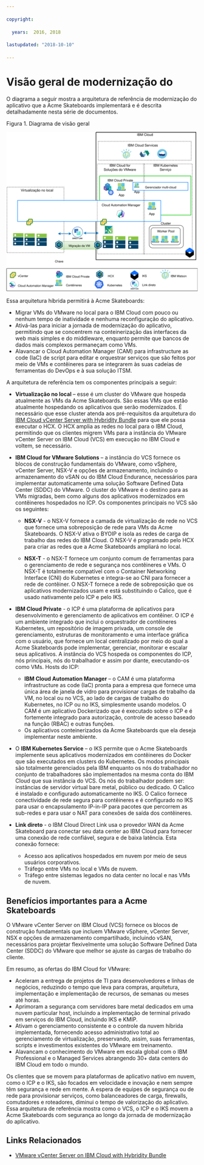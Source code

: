 ```yaml
---

copyright:

  years:  2016, 2018

lastupdated: "2018-10-10"

---
```


# Visão geral de modernização do

O diagrama a seguir mostra a arquitetura de referência de modernização do aplicativo que a Acme Skateboards implementará e é descrita detalhadamente nesta série de documentos.

Figura 1. Diagrama de visão geral

![Architecture overview diagram](vcsicp-arch-overview.svg)

Essa arquitetura híbrida permitirá à Acme Skateboards:
- Migrar VMs do VMware no local para o IBM Cloud com pouco ou nenhum tempo de inatividade e nenhuma reconfiguração do aplicativo.
- Ativá-las para iniciar a jornada de modernização do aplicativo, permitindo que se concentrem na conteinerização das interfaces da web mais simples e do middleware, enquanto permite que bancos de dados mais complexos permaneçam como VMs.
- Alavancar o Cloud Automation Manager (CAM) para infrastructure as code (IaC) de script para editar e orquestrar serviços que são feitos por meio de VMs e contêineres para se integrarem às suas cadeias de ferramentas do DevOps e à sua solução ITSM.

A arquitetura de referência tem os componentes principais a seguir:
- **Virtualização no local** – esse é um cluster do VMware que hospeda atualmente as VMs da Acme Skateboards. São essas VMs que estão atualmente hospedando os aplicativos que serão modernizados. É necessário que esse cluster atenda aos pré-requisitos da arquitetura do [IBM Cloud vCenter Server with Hybridity Bundle](https://www.ibm.com/cloud/garage/files/HCX_Architecture_Design.pdf) para que ele possa executar o HCX. O HCX amplia as redes no local para o IBM Cloud, permitindo que os clientes migrem VMs para a instância do VMware vCenter Server on IBM Cloud (VCS) em execução no IBM Cloud e voltem, se necessário.

- **IBM Cloud for VMware Solutions** – a instância do VCS fornece os blocos de construção fundamentais do VMware, como vSphere, vCenter Server, NSX-V e opções de armazenamento, incluindo o armazenamento do vSAN ou do IBM Cloud Endurance, necessários para implementar automaticamente uma solução Software Defined Data Center (SDDC) do VMware. O cluster do VMware é o destino para as VMs migradas, bem como alguns dos aplicativos modernizados em contêineres hospedados no ICP. Os componentes principais no VCS são os seguintes:
    - **NSX-V** - o NSX-V fornece a camada de virtualização de rede no VCS que fornece uma sobreposição de rede para VMs da Acme Skateboards. O NSX-V ativa o BYOIP e isola as redes de carga de trabalho das redes do IBM Cloud. O NSX-V é programado pelo HCX para criar as redes que a Acme Skateboards ampliará no local.

    - **NSX-T** - o NSX-T fornece um conjunto comum de ferramentas para o gerenciamento de rede e segurança nos contêineres e VMs. O NSX-T é totalmente compatível com o Container Networking Interface (CNI) do Kubernetes e integra-se ao CNI para fornecer a rede de contêiner. O NSX-T fornece a rede de sobreposição que os aplicativos modernizados usam e está substituindo o Calico, que é usado nativamente pelo ICP e pelo IKS.

- **IBM Cloud Private** - o ICP é uma plataforma de aplicativos para desenvolvimento e gerenciamento de aplicativos em contêiner. O ICP é um ambiente integrado que inclui o orquestrador de contêineres Kubernetes, um repositório de imagem privada, um console de gerenciamento, estruturas de monitoramento e uma interface gráfica com o usuário, que fornece um local centralizado por meio do qual a Acme Skateboards pode implementar, gerenciar, monitorar e escalar seus aplicativos. A instância do VCS hospeda os componentes do ICP, nós principais, nós do trabalhador e assim por diante, executando-os como VMs. Hosts do ICP:
    - **IBM Cloud Automation Manager** – o CAM é uma plataforma infrastructure as code (IaC) pronta para a empresa que fornece uma única área de janela de vidro para provisionar cargas de trabalho da VM, no local ou no VCS, ao lado de cargas de trabalho do Kubernetes, no ICP ou no IKS, simplesmente usando modelos. O CAM é um aplicativo Dockerizado que é executado sobre o ICP e é fortemente integrado para autorização, controle de acesso baseado na função (RBAC) e outras funções.
    - Os aplicativos conteinerizados da Acme Skateboards que ela deseja implementar neste ambiente.

- O **IBM Kubernetes Service** – o IKS permite que o Acme Skateboards implemente seus aplicativos modernizados em contêineres do Docker que são executados em clusters do Kubernetes. Os modos principais são totalmente gerenciados pela IBM enquanto os nós do trabalhador no conjunto de trabalhadores são implementados na mesma conta do IBM Cloud que sua instância do VCS. Os nós do trabalhador podem ser: instâncias de servidor virtual bare metal, público ou dedicado. O Calico é instalado e configurado automaticamente no IKS. O Calico fornece conectividade de rede segura para contêineres e é configurado no IKS para usar o encapsulamento IP-in-IP para pacotes que percorrem as sub-redes e para usar o NAT para conexões de saída dos contêineres.

- **Link direto** - o IBM Cloud Direct Link usa o provedor WAN da Acme Skateboard para conectar seu data center ao IBM Cloud para fornecer uma conexão de rede confiável, segura e de baixa latência. Esta conexão fornece:
    - Acesso aos aplicativos hospedados em nuvem por meio de seus usuários corporativos.
    - Tráfego entre VMs no local e VMs de nuvem.
    - Tráfego entre sistemas legados no data center no local e nas VMs de nuvem.

## Benefícios importantes para a Acme Skateboards

O VMware vCenter Server on IBM Cloud (VCS) fornece os blocos de construção fundamentais que incluem VMware vSphere, vCenter Server, NSX e opções de armazenamento compartilhado, incluindo vSAN, necessários para projetar flexivelmente uma solução Software Defined Data Center (SDDC) do VMware que melhor se ajuste às cargas de trabalho do cliente.

Em resumo, as ofertas do IBM Cloud for VMware:

* Aceleram a entrega de projetos de TI para desenvolvedores e linhas de negócios, reduzindo o tempo que leva para compras, arquitetura, implementação e implementação de recursos, de semanas ou meses até horas.
* Aprimoram a segurança com servidores bare metal dedicados em uma nuvem particular host, incluindo a implementação de terminal privado em serviços do IBM Cloud, incluindo IKS e KMIP.
* Ativam o gerenciamento consistente e o controle da nuvem híbrida implementada, fornecendo acesso administrativo total ao gerenciamento de virtualização, preservando, assim, suas ferramentas, scripts e investimentos existentes do VMware em treinamento.
* Alavancam o conhecimento do VMware em escala global com o IBM Professional e o Managed Services abrangendo 30+ data centers do IBM Cloud em todo o mundo.

Os clientes que se movem para plataformas de aplicativo nativo em nuvem, como o ICP e o IKS, são focados em velocidade e inovação e nem sempre têm segurança e rede em mente. A espera de equipes de segurança ou de rede para provisionar serviços, como balanceadores de carga, firewalls, comutadores e roteadores, diminui o tempo de valorização do aplicativo. Essa arquitetura de referência mostra como o VCS, o ICP e o IKS movem a Acme Skateboards com segurança ao longo da jornada de modernização do aplicativo.

## Links Relacionados

* [VMware vCenter Server on IBM Cloud with Hybridity Bundle](../vcs/vcs-hybridity-intro.html)
